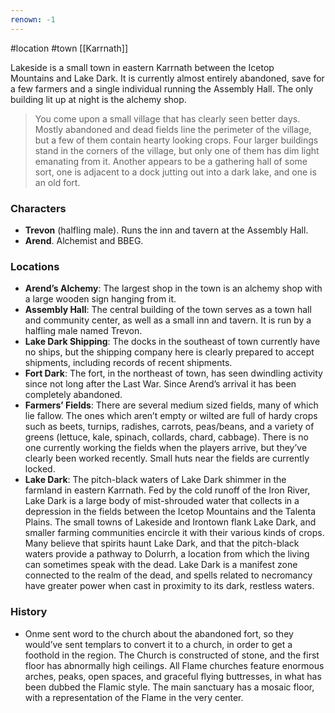 ```yaml
---
renown: -1
---
```

 #location #town [[Karrnath]]

Lakeside is a small town in eastern Karrnath between the Icetop Mountains and Lake Dark. It is currently almost entirely abandoned, save for a few farmers and a single individual running the Assembly Hall. The only building lit up at night is the alchemy shop.

> You come upon a small village that has clearly seen better days. Mostly abandoned and dead fields line the perimeter of the village, but a few of them contain hearty looking crops. Four larger buildings stand in the corners of the village, but only one of them has dim light emanating from it. Another appears to be a gathering hall of some sort, one is adjacent to a dock jutting out into a dark lake, and one is an old fort.

### Characters

* **Trevon** (halfling male). Runs the inn and tavern at the Assembly Hall.
* **Arend**. Alchemist and BBEG.

### Locations

* **Arend’s Alchemy**: The largest shop in the town is an alchemy shop with a large wooden sign hanging from it.
* **Assembly Hall**: The central building of the town serves as a town hall and community center, as well as a small inn and tavern. It is run by a halfling male named Trevon.
* **Lake Dark Shipping**: The docks in the southeast of town currently have no ships, but the shipping company here is clearly prepared to accept shipments, including records of recent shipments.
* **Fort Dark**: The fort, in the northeast of town, has seen dwindling activity since not long after the Last War. Since Arend’s arrival it has been completely abandoned.
* **Farmers’ Fields**: There are several medium sized fields, many of which lie fallow. The ones which aren’t empty or wilted are full of hardy crops such as beets, turnips, radishes, carrots, peas/beans, and a variety of greens (lettuce, kale, spinach, collards, chard, cabbage). There is no one currently working the fields when the players arrive, but they’ve clearly been worked recently. Small huts near the fields are currently locked.
* **Lake Dark**: The pitch-black waters of Lake Dark shimmer in the farmland in eastern Karrnath. Fed by the cold runoff of the Iron River, Lake Dark is a large body of mist-shrouded water that collects in a depression in the fields between the Icetop Mountains and the Talenta Plains. The small towns of Lakeside and Irontown flank Lake Dark, and smaller farming communities encircle it with their various kinds of crops. Many believe that spirits haunt Lake Dark, and that the pitch-black waters provide a pathway to Dolurrh, a location from which the living can sometimes speak with the dead. Lake Dark is a manifest zone connected to the realm of the dead, and spells related to necromancy have greater power when cast in proximity to its dark, restless waters.

### History

* Onme sent word to the church about the abandoned fort, so they would’ve sent templars to convert it to a church, in order to get a foothold in the region. The Church is constructed of stone, and the first floor has abnormally high ceilings. All Flame churches feature enormous arches, peaks, open spaces, and graceful flying buttresses, in what has been dubbed the Flamic style. The main sanctuary has a mosaic floor, with a representation of the Flame in the very center.